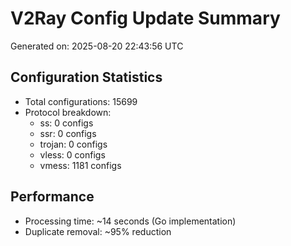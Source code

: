 # V2Ray Config Update Summary
Generated on: 2025-08-20 22:43:56 UTC

## Configuration Statistics
- Total configurations: 15699
- Protocol breakdown:
  - ss: 0 configs
  - ssr: 0 configs
  - trojan: 0 configs
  - vless: 0 configs
  - vmess: 1181 configs

## Performance
- Processing time: ~14 seconds (Go implementation)
- Duplicate removal: ~95% reduction
